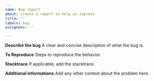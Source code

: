 ```yaml
---
name: Bug report
about: Create a report to help us improve
title: ''
labels: bug
assignees: ''

---
```


**Describe the bug**
A clear and concise description of what the bug is.

**To Reproduce**
Steps to reproduce the behavior:

**Stacktrace**
If applicable, add the stacktrace.

**Additional informations**
Add any other context about the problem here.

